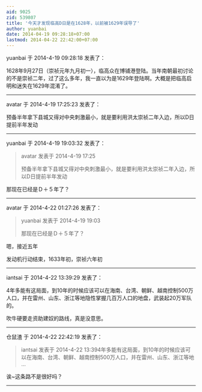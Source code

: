 ```yaml
---
aid: 9025
zid: 539807
title: '今天才发现临高D日是在1628年，以前被1629年误导了'
author: yuanbai
date: 2014-04-19 09:28:18+07:00
lastmod: 2014-04-22 22:42:00+07:00
---
```


yuanbai 于 2014-4-19 09:28:18 发表了：

1628年9月27日（崇祯元年九月初一），临高众在博铺港登陆。当年南朝最初讨论的不是崇祯二年，过了这么多年，我一直以为是1629年登陆啊。大概是把临高启明和迷失在1629年混淆了。

---------

avatar 于 2014-4-19 17:25:23 发表了：

预备半年拿下县城又得对中央刺激最小，就是要利用洪太崇祯二年入边，所以D日提前半年发动

---------

yuanbai 于 2014-4-19 19:03:32 发表了：

> avatar 发表于 2014-4-19 17:25
> 
> 预备半年拿下县城又得对中央刺激最小，就是要利用洪太崇祯二年入边，所以D日提前半年发动



那现在已经是Ｄ＋５年了？

---------

avatar 于 2014-4-22 01:27:26 发表了：

> yuanbai 发表于 2014-4-19 19:03
> 
> 那现在已经是Ｄ＋５年了？



嗯，接近五年

发动机行动结束，1633年初，崇祯六年初

---------

iantsai 于 2014-4-22 13:39:29 发表了：

4年多能有这局面，到10年的时候应该可以在海南、台湾、朝鲜、越南控制500万人口，并在雷州、山东、浙江等地隐性掌握几百万人口的地盘，武装起20万军队的。

吹牛硬要走资助建奴的路线，真是没意思。

---------

仓鼠渣 于 2014-4-22 22:42:19 发表了：

> iantsai 发表于 2014-4-22 13:394年多能有这局面，到10年的时候应该可以在海南、台湾、朝鲜、越南控制500万人口，并在雷州、山东、浙江等地 ...



诶~这条路不是很好吗？

---------

